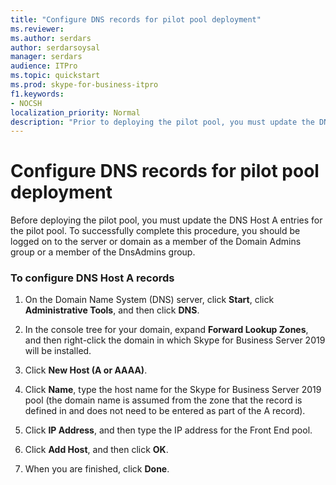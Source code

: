 ```yaml
---
title: "Configure DNS records for pilot pool deployment"
ms.reviewer: 
ms.author: serdars
author: serdarsoysal
manager: serdars
audience: ITPro
ms.topic: quickstart
ms.prod: skype-for-business-itpro
f1.keywords:
- NOCSH
localization_priority: Normal
description: "Prior to deploying the pilot pool, you must update the DNS Host A entries for the pilot pool. To successfully complete this procedure, you should be logged on to the server or domain as a member of the Domain Admins group or a member of the DnsAdmins group."
---
```


# Configure DNS records for pilot pool deployment

Before deploying the pilot pool, you must update the DNS Host A entries for the pilot pool. To successfully complete this procedure, you should be logged on to the server or domain as a member of the Domain Admins group or a member of the DnsAdmins group.
  
### To configure DNS Host A records

1. On the Domain Name System (DNS) server, click **Start**, click **Administrative Tools**, and then click **DNS**.
    
2. In the console tree for your domain, expand **Forward Lookup Zones**, and then right-click the domain in which Skype for Business Server 2019 will be installed.
    
3. Click **New Host (A or AAAA)**.
    
4. Click **Name**, type the host name for the Skype for Business Server 2019 pool (the domain name is assumed from the zone that the record is defined in and does not need to be entered as part of the A record).
    
5. Click **IP Address**, and then type the IP address for the Front End pool.
    
6. Click **Add Host**, and then click **OK**. 
    
7. When you are finished, click **Done**.
    

